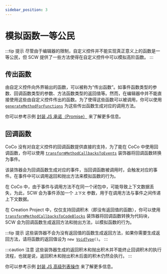 ```yaml
---
sidebar_position: 3
---
```


# 模拟函数一等公民

:::tip 提示
尽管由于编辑器的限制，自定义控件并不能实现真正意义上的函数是一等公民，但 SCW 提供了一些方法使得在自定义控件中可以模拟高阶函数。
:::

## 传出函数

由自定义控件向外界输出的函数，可以被称为“传出函数”。如事件函数类型的参数、回调函数类型的参数、方法函数类型的返回值等。然而，在编辑器中并不能直接使用这些由自定义控件传出的函数。为了使得这些函数可以被调用，你可以使用 [`generateMethodForFunctions`](../../api/export/decorators#generatemethodforfunctions) 为这些传出函数生成对应的调用方法。

你可以参考示例 [封装 JS 承诺（Promise）](../../example/promise) 来了解更多信息。

## 回调函数

CoCo 没有对自定义控件的回调函数提供直接的支持，为了能在 CoCo 中使用回调函数，你可以使用 [`transformMethodCallbacksToEvents`](../../api/export/decorators#transformmethodscallbackfunctionstoevents) 装饰器将回调函数转换为事件。

该装饰器会为回调函数生成对应的事件，当回调函数被调用时，会触发对应的事件。在事件中可以调用返回和抛出方法来模拟函数的行为。

在 CoCo 中，由于事件与调用方法不在同一个闭包中，可能导致上下文数据丢失，为此，SCW 会为事件添加一个 `上下文` 参数，用于在调用方法与事件之间传递上下文数据。

在 Creation Project 中，仅仅支持回调积木（即没有返回值的函数），你可以使用 [`transformMethodCallbacksToCodeBlocks`](../../api/export/decorators#transformmethodscallbackfunctionstocodeblocks) 装饰器将回调函数转换为代码块，SCW 会为回调函数生成返回方法和抛出方法，以模拟函数的行为。

:::tip 提示
这些装饰器不会为没有返回值的函数生成返回方法，如果你需要生成返回方法，请将函数的返回值设为 <code>new [VoidType](../../api/types/type#voidtype)()</code>。
:::

:::caution 注意
这些装饰器生成的返回积木和抛出积木并不能终止回调积木的执行流程，也就是说，返回积木和抛出积木后面的积木仍然会执行。
:::

你可以参考示例 [封装 JS 高级列表操作](../../example/advanced-list-operations) 来了解更多信息。
